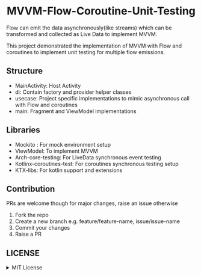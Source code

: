 <h1 align="center"> MVVM-Flow-Coroutine-Unit-Testing </h1>

Flow can emit the data asynchronously(like streams) which can be transformed and collected as Live Data to implement MVVM.

This project demonstrated the implementation of MVVM with Flow and coroutines to implement unit testing for multiple flow emissions.

Structure
---------
- MainActivity: Host Activity
- di: Contain factory and provider helper classes
- usecase: Project specific implementations to mimic asynchronous call with Flow and coroutines
- main: Fragment and ViewModel implementations

Libraries
---------
- Mockito : For mock environment setup
- ViewModel: To implement MVVM
- Arch-core-testing: For LiveData synchronous event testing
- Kotlinx-coroutines-test: For coroutines synchronous testing setup
- KTX-libs: For kotlin support and extensions

Contribution
------------
PRs are welcome though for major changes, raise an issue otherwise
1. Fork the repo
2. Create a new branch e.g. feature/feature-name, issue/issue-name
3. Commit your changes
4. Raise a PR

LICENSE
-------

<details>
<summary>MIT License</summary>

```
Copyright (c) 2020 Pavneet Singh

Permission is hereby granted, free of charge, to any person obtaining a copy
of this software and associated documentation files (the "Software"), to deal
in the Software without restriction, including without limitation the rights
to use, copy, modify, merge, publish, distribute, sublicense, and/or sell
copies of the Software, and to permit persons to whom the Software is
furnished to do so, subject to the following conditions:

The above copyright notice and this permission notice shall be included in all
copies or substantial portions of the Software.

THE SOFTWARE IS PROVIDED "AS IS", WITHOUT WARRANTY OF ANY KIND, EXPRESS OR
IMPLIED, INCLUDING BUT NOT LIMITED TO THE WARRANTIES OF MERCHANTABILITY,
FITNESS FOR A PARTICULAR PURPOSE AND NONINFRINGEMENT. IN NO EVENT SHALL THE
AUTHORS OR COPYRIGHT HOLDERS BE LIABLE FOR ANY CLAIM, DAMAGES OR OTHER
LIABILITY, WHETHER IN AN ACTION OF CONTRACT, TORT OR OTHERWISE, ARISING FROM,
OUT OF OR IN CONNECTION WITH THE SOFTWARE OR THE USE OR OTHER DEALINGS IN THE
SOFTWARE.
```
</details>